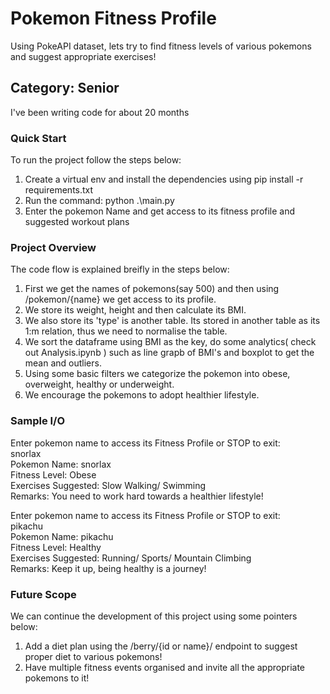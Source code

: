 # Pokemon Fitness Profile
Using PokeAPI dataset, lets try to find fitness levels of various pokemons and suggest appropriate exercises!

## Category: Senior 

I've been writing code for about 20 months

### Quick Start

To run the project follow the steps below:

1) Create a virtual env and install the dependencies using pip install -r requirements.txt
2) Run the command: python .\main.py
3) Enter the pokemon Name and get access to its fitness profile and suggested workout plans

### Project Overview

The code flow is explained breifly in the steps below:

1) First we get the names of pokemons(say 500) and then using /pokemon/{name} we get access to its profile.
2) We store its weight, height and then calculate its BMI.
3) We also store its 'type' is another table. Its stored in another table as its 1:m relation, thus we need to normalise the table.
4) We sort the dataframe using BMI as the key, do some analytics( check out Analysis.ipynb ) such as line grapb of BMI's and boxplot to get the mean and outliers.
5) Using some basic filters we categorize the pokemon into obese, overweight, healthy or underweight.
6) We encourage the pokemons to adopt healthier lifestyle.

### Sample I/O

Enter pokemon name to access its Fitness Profile or STOP to exit: <br />
snorlax <br />
Pokemon Name: snorlax <br />
Fitness Level: Obese <br />
Exercises Suggested: Slow Walking/ Swimming <br />
Remarks: You need to work hard towards a healthier lifestyle! <br />

Enter pokemon name to access its Fitness Profile or STOP to exit: <br />
pikachu <br />
Pokemon Name: pikachu <br />
Fitness Level: Healthy <br />
Exercises Suggested: Running/ Sports/ Mountain Climbing <br />
Remarks: Keep it up, being healthy is a journey! <br />

### Future Scope

We can continue the development of this project using some pointers below:

1) Add a diet plan using the /berry/{id or name}/ endpoint to suggest proper diet to various pokemons!
2) Have multiple fitness events organised and invite all the appropriate pokemons to it!
